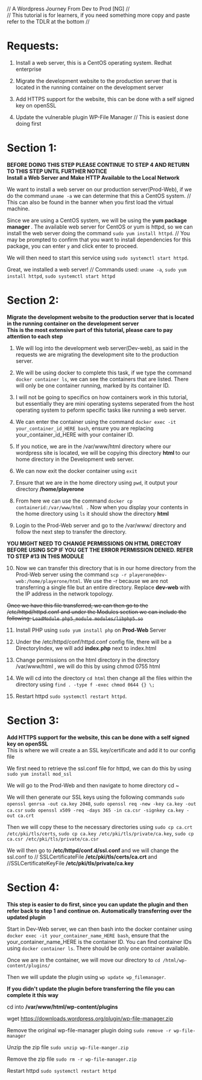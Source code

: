 <p>// A Wordpress Journey From Dev to Prod [NG] //<br>
// This tutorial is for learners, if you need something more copy and paste refer to the TDLR at the bottom // </p>

# Requests:
1. Install a web server, this is a CentOS operating system. Redhat enterprise

2. Migrate the development website to the production server that is located in the running container on the development server

3. Add HTTPS support for the website, this can be done with a self signed key on openSSL

4. Update the vulnerable plugin WP-File Manager // This is easiest done doing first

# Section 1: 
<p><strong> BEFORE DOING THIS STEP PLEASE CONTINUE TO STEP 4 AND RETURN TO THIS STEP UNTIL FURTHER NOTICE </strong><br>
<strong> Install a Web Server and Make HTTP Available to the Local Network </strong></p>

We want to install a web server on our production server(Prod-Web), if we do the command `uname -a` we can determine that this a CentOS system. // This can also be found in the banner when you first load the virtual machine. 

Since we are using a CentOS system, we will be using the <strong> yum package manager </strong>. The available web server for CentOS or yum is httpd, so we can install the web server doing the command `sudo yum install httpd`. // You may be prompted to confirm that you want to install dependencies for this package, you can enter `y` and click enter to proceed. 

We will then need to start this service using `sudo systemctl start httpd`. 

Great, we installed a web server! // Commands used: `uname -a`, `sudo yum install httpd`, `sudo systemctl start httpd`

# Section 2:
<p><strong> Migrate the development website to the production server that is located in the running container on the development server </strong><br>
<strong> This is the most extensive part of this tutorial, please care to pay attention to each step </strong></p>

1. We will log into the development web server(Dev-web), as said in the requests we are migrating the development site to the production server. 

2. We will be using docker to complete this task, if we type the command `docker container ls`, we can see the containers that are listed. There will only be one container running, marked by its container ID.

3. I will not be going to specifics on how containers work in this tutorial, but essentially they are mini operating systems seperated from the host operating system to peform specific tasks like running a web server. 

4. We can enter the container using the command `docker exec -it your_container_id_HERE bash`, ensure you are replacing your_container_id_HERE with your container ID.

5. If you notice, we are in the /var/www/html directory where our wordpress site is located, we will be copying this directory <strong> html </strong> to our home directory in the Development web server. 

6. We can now exit the docker container using `exit` 

7. Ensure that we are in the home directory using `pwd`, it output your directory <strong> /home/playerone </strong> 

8. From here we can use the command `docker cp containerid:/var/www/html .` Now when you display your contents in the home directory using `ls` it should show the directory <strong> html </strong>

9. Login to the Prod-Web server and go to the /var/www/ directory and follow the next step to transfer the directory.

<strong> YOU MIGHT NEED TO CHANGE PERMISSIONS ON HTML DIRECTORY BEFORE USING SCP IF YOU GET THE ERROR PERMISSION DENIED. REFER TO STEP #13 IN THIS MODULE </strong> 

10. Now we can transfer this directory that is in our home directory from the Prod-Web server using the command `scp -r playerone@dev-web:/home/playerone/html`. We use the -r because we are not transferring a single file but an entire directory. Replace <strong> dev-web </strong> with the IP address in the network topology. 

~~Once we have this file transferred, we can then go to the <source> /etc/httpd/httpd.conf </source> and under the Modules section we can include the following:
`LoadModule php5_module modules/libphp5.so`~~

11. Install PHP using `sudo yum install php` on <strong> Prod-Web </strong> Server

12. Under the /etc/httpd/conf/httpd.conf config file, there will be a DirectoryIndex, we will add <strong> index.php </strong> next to <source> index.html

13. Change permissions on the html directory in the directory <source> /var/www/html </source>, we will do this by using chmod 0755 html

14. We will cd into the directory `cd html` then change all the files within the directory using `find . -type f -exec chmod 0644 {} \;`

15. Restart httpd `sudo systemctl restart httpd`.

# Section 3:
<p><strong> Add HTTPS support for the website, this can be done with a self signed key on openSSL </strong><br>
This is where we will create a an SSL key/certificate and add it to our config file</p>

We first need to retrieve the ssl.conf file for httpd, we can do this by using `sudo yum install mod_ssl` 

We will go to the Prod-Web and then navigate to home directory cd ~

We will then generate our SSL keys using the following commands `sudo openssl genrsa -out ca.key 2048`, `sudo openssl req -new -key ca.key -out ca.csr` `sudo openssl x509 -req -days 365 -in ca.csr -signkey ca.key -out ca.crt`

Then we will copy these to the necessary directories using `sudo cp ca.crt /etc/pki/tls/certs`, `sudo cp ca.key /etc/pki/tls/private/ca.key`, `sudo cp ca.csr /etc/pki/tls/private/ca.csr` 

We will then go to <strong> /etc/httpd/conf.d/ssl.conf </strong> and we will change the ssl.conf to // SSLCertificateFile <strong> /etc/pki/tls/certs/ca.crt </strong> and //SSLCertificateKeyFile <strong> /etc/pki/tls/private/ca.key </strong> 

# Section 4:
<strong> This step is easier to do first, since you can update the plugin and then refer back to step 1 and continue on. Automatically transferring over the updated plugin </strong> 

Start in Dev-Web server, we can then bash into the docker container using `docker exec -it your_container_name_HERE bash`, ensure that the your_container_name_HERE is the container ID. You can find container IDs using `docker container ls`. There should be only one container available. 

Once we are in the container, we will move our directory to `cd /html/wp-content/plugins/` 

Then we will update the plugin using `wp update wp_filemanager`. 

<strong> If you didn't update the plugin before transferring the file you can complete it this way </strong>

cd into <strong> /var/www/html/wp-content/plugins </strong> 

wget https://downloads.wordpress.org/plugin/wp-file-manager.zip

Remove the original wp-file-manager plugin doing `sudo remove -r wp-file-manager` 

Unzip the zip file `sudo unzip wp-file-manger.zip`

Remove the zip file `sudo rm -r wp-file-manager.zip`

Restart httpd `sudo systemctl restart httpd`








